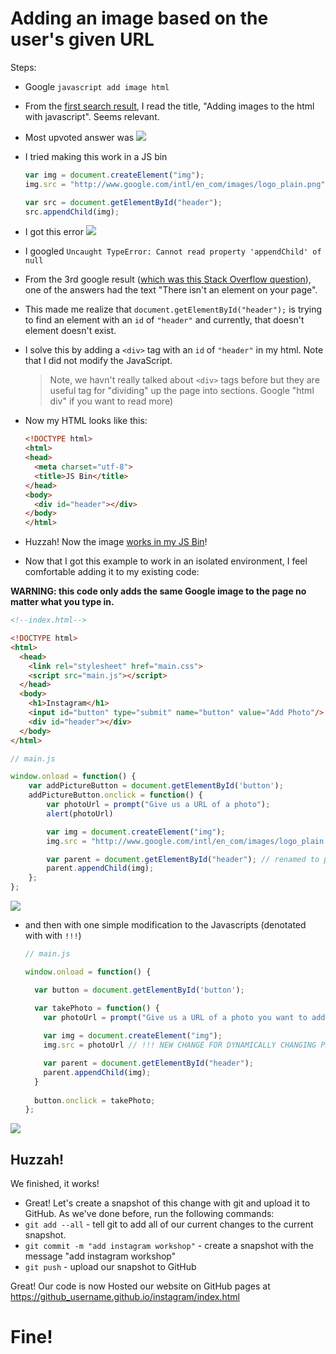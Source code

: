 # Adding an image based on the user's given URL

Steps:
- Google `javascript add image html`
- From the [first search result](http://stackoverflow.com/questions/2735881/adding-images-to-the-html-with-javascript), I read the title, "Adding images to the html with javascript". Seems relevant.
- Most upvoted answer was ![](https://s3.amazonaws.com/f.cl.ly/items/3D1v2s112T201A3Y1K0t/Image%202015-07-17%20at%208.13.01%20AM.png)
- I tried making this work in a JS bin

  ```js
  var img = document.createElement("img");
  img.src = "http://www.google.com/intl/en_com/images/logo_plain.png";

  var src = document.getElementById("header");
  src.appendChild(img);
  ```

- I got this error ![](https://s3.amazonaws.com/f.cl.ly/items/3o1y3G2K3w2b370q0b46/Image%202015-07-17%20at%208.15.42%20AM.png)
- I googled `Uncaught TypeError: Cannot read property 'appendChild' of null`
- From the 3rd google result ([which was this Stack Overflow question](http://stackoverflow.com/questions/30014090/uncaught-typeerror-cannot-read-property-appendchild-of-null)), one of the answers had the text "There isn't an element on your page".
- This made me realize that `document.getElementById("header");` is trying to find an element with an `id` of `"header"` and currently, that doesn't element doesn't exist.
- I solve this by adding a `<div>` tag with an `id` of `"header"` in my html. Note that I did not modify the JavaScript.
  > Note, we havn't really talked about `<div>` tags before but they are useful tag for "dividing" up the page into sections. Google "html div" if you want to read more)
- Now my HTML looks like this:
  
  ```html
  <!DOCTYPE html>
  <html>
  <head>
    <meta charset="utf-8">
    <title>JS Bin</title>
  </head>
  <body>
    <div id="header"></div>
  </body>
  </html>
  ```

- Huzzah! Now the image [works in my JS Bin](http://jsbin.com/mekila/1/edit?html,js,output)!
- Now that I got this example to work in an isolated environment, I feel comfortable adding it to my existing code:

**WARNING: this code only adds the same Google image to the page no matter what you type in.**

  ```html
  <!--index.html-->

  <!DOCTYPE html>
  <html>
    <head>
      <link rel="stylesheet" href="main.css">
      <script src="main.js"></script>
    </head>
    <body>
      <h1>Instagram</h1>
      <input id="button" type="submit" name="button" value="Add Photo"/>  
      <div id="header"></div>
    </body>
  </html>
  ```

  ```js
  // main.js

  window.onload = function() {
      var addPictureButton = document.getElementById('button');
      addPictureButton.onclick = function() {
          var photoUrl = prompt("Give us a URL of a photo");
          alert(photoUrl)

          var img = document.createElement("img");
          img.src = "http://www.google.com/intl/en_com/images/logo_plain.png";

          var parent = document.getElementById("header"); // renamed to parent because more intuitive
          parent.appendChild(img);
      };
  };
  ```


[![](http://i.imgur.com/9KuKZGN.png)](http://output.jsbin.com/qenulasosu)

- and then with one simple modification to the Javascripts (denotated with with `!!!`)

  ```js
  // main.js

  window.onload = function() {

    var button = document.getElementById('button');

    var takePhoto = function() {
      var photoUrl = prompt("Give us a URL of a photo you want to add to the stream!")
      
      var img = document.createElement("img");
      img.src = photoUrl // !!! NEW CHANGE FOR DYNAMICALLY CHANGING PHOTOS !!!

      var parent = document.getElementById("header");
      parent.appendChild(img);
    }
    
    button.onclick = takePhoto;
  };
  ```

[![](http://i.imgur.com/9KuKZGN.png)](http://output.jsbin.com/mekila)

## Huzzah!

We finished, it works!

- Great! Let's create a snapshot of this change with git and upload it to
  GitHub. As we've done before, run the following commands:
- `git add --all` - tell git to add all of our current changes to the
  current snapshot.
- `git commit -m "add instagram workshop"` - create a snapshot
  with the message "add instagram workshop"
- `git push` - upload our snapshot to GitHub

Great! Our code is now Hosted our website on GitHub pages at https://github_username.github.io/instagram/index.html

# Fine!